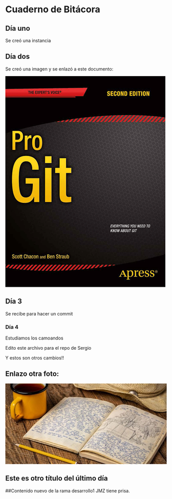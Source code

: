 

# Cuaderno de Bitácora

## Día uno
Se creó una instancia

## Día dos
Se creó una imagen y se enlazó a este documento:

![Imagen creada](./progit2.png)
	
## Día 3
Se recibe para hacer un commit

### Día 4
Estudiamos los camoandos

Edito este archivo para el repo de Sergio

Y estos son otros cambios!!

## Enlazo otra foto:
![2 Imagen creada](./cuadernoBit.jpg)


## Este es otro título del último día





##Contenido nuevo de la rama desarrollo1
JMZ tiene prisa.
